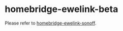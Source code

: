 # homebridge-ewelink-beta
Please refer to [homebridge-ewelink-sonoff](https://github.com/thepotterfamily/homebridge-ewelink-sonoff).